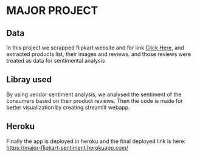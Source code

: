 # MAJOR PROJECT

## Data
In this project we scrapped flipkart website and for link [Click Here](https://www.flipkart.com/), and extracted products list, their images and reviews.
and those reviews were treated as data for sentimental analysis

## Libray used
By using vendor sentiment analysis, we analysed the sentiment of the consumers based on their product reviews.
Then the code is made for better visualization by creating streamlit webapp.

## Heroku 
Finally the app is deployed in heroku and the final deployed link is here:
https://major-flipkart-sentiment.herokuapp.com/
